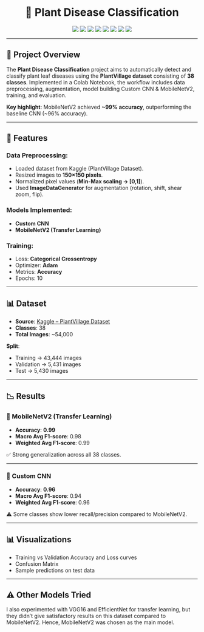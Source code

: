 <h1 align="center">🌱 Plant Disease Classification</h1>  
<p align="center"> 
 <img src="https://img.shields.io/badge/Python-3776AB?style=flat-square&logo=python&logoColor=white"/>  
 <img src="https://img.shields.io/badge/TensorFlow-FF6F00?style=flat-square&logo=tensorflow&logoColor=white"/>  
 <img src="https://img.shields.io/badge/Keras-D00000?style=flat-square&logo=keras&logoColor=white"/>  
 <img src="https://img.shields.io/badge/Numpy-013243?style=flat-square&logo=numpy&logoColor=white"/>  
 <img src="https://img.shields.io/badge/Pandas-150458?style=flat-square&logo=pandas&logoColor=white"/>  
 <img src="https://img.shields.io/badge/Matplotlib-007ACC?style=flat-square&logo=plotly&logoColor=white"/>  
 <img src="https://img.shields.io/badge/Seaborn-4C8CBF?style=flat-square&logo=seaborn&logoColor=white"/>  
 <img src="https://img.shields.io/badge/scikit--learn-F7931E?style=flat-square&logo=scikit-learn&logoColor=white"/>  
</p>

---

## 📜 Project Overview

The **Plant Disease Classification** project aims to automatically detect and classify plant leaf diseases using the **PlantVillage dataset** consisting of **38 classes**. Implemented in a Colab Notebook, the workflow includes data preprocessing, augmentation, model building Custom CNN & MobileNetV2, training, and evaluation.

**Key highlight**: MobileNetV2 achieved **\~99% accuracy**, outperforming the baseline CNN (\~96% accuracy).

---

## 🚀 Features

### Data Preprocessing:

* Loaded dataset from Kaggle (PlantVillage Dataset).
* Resized images to **150×150 pixels**.
* Normalized pixel values (**Min-Max scaling → \[0,1]**).
* Used **ImageDataGenerator** for augmentation (rotation, shift, shear zoom, flip).

### Models Implemented:

* **Custom CNN**
* **MobileNetV2 (Transfer Learning)**

### Training:

* Loss: **Categorical Crossentropy**
* Optimizer: **Adam**
* Metrics: **Accuracy**
* Epochs: 10

---

## 📊 Dataset

* **Source**: [Kaggle – PlantVillage Dataset](https://www.kaggle.com/datasets/abdallahalidev/plantvillage-dataset)
* **Classes**: 38
* **Total Images**: \~54,000

**Split**:

* Training → 43,444 images
* Validation → 5,431 images
* Test → 5,430 images

---

## 📉 Results

### 🔹 MobileNetV2 (Transfer Learning)

* **Accuracy**: **0.99**
* **Macro Avg F1-score**: 0.98
* **Weighted Avg F1-score**: 0.99

✅ Strong generalization across all 38 classes.

---

### 🔹 Custom CNN

* **Accuracy**: **0.96**
* **Macro Avg F1-score**: 0.94
* **Weighted Avg F1-score**: 0.96

⚠️ Some classes show lower recall/precision compared to MobileNetV2.

---

## 📊 Visualizations

* Training vs Validation Accuracy and Loss curves
* Confusion Matrix
* Sample predictions on test data

---

## ⚠️ Other Models Tried

I also experimented with VGG16 and EfficientNet for transfer learning, but they didn’t give satisfactory results on this dataset compared to MobileNetV2. Hence, MobileNetV2 was chosen as the main model.
